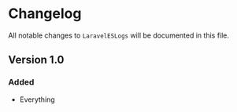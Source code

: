 # Changelog

All notable changes to `LaravelESLogs` will be documented in this file.

## Version 1.0

### Added
- Everything
